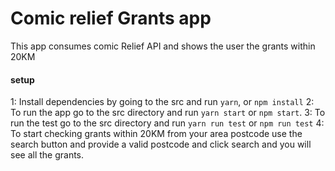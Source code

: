 # Comic relief Grants app

This app consumes comic Relief API and shows the user the grants within 20KM

#### setup

1: Install dependencies by going to the src and run `yarn`, or `npm install`
2: To run the app go to the src directory and run `yarn start` or `npm start`.
3: To run the test go to the src directory and run `yarn run test` or `npm run test`
4: To start checking grants within 20KM from your area postcode use the search button and provide a valid postcode and click search and you will see all the grants.